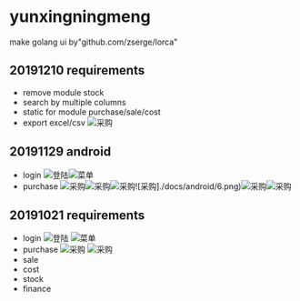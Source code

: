 # yunxingningmeng

make golang ui by"github.com/zserge/lorca"

## 20191210 requirements

- remove module stock
- search by multiple columns
- static for module purchase/sale/cost
- export excel/csv
![采购](./docs/desktop/5.png)

## 20191129 android

- login
![登陆](./docs/android/1.png)![菜单](./docs/android/2.png)
- purchase
![采购](./docs/android/3.png)![采购](./docs/android/4.png)![采购](./docs/android/5.png)![采购]./docs/android/6.png)![采购](./docs/android/7.png)![采购](./docs/android/8.png)

## 20191021 requirements

- login
![登陆](./docs/desktop/1.png)
![菜单](./docs/desktop/2.png)
- purchase
![采购](./docs/desktop/3.png)
![采购](./docs/desktop/4.png)
- sale
- cost
- stock
- finance
